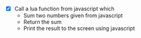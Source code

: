 * [x] Call a lua function from javascript which
  * Sum two numbers given from javascript
  * Return the sum 
  * Print the result to the screen using javascript